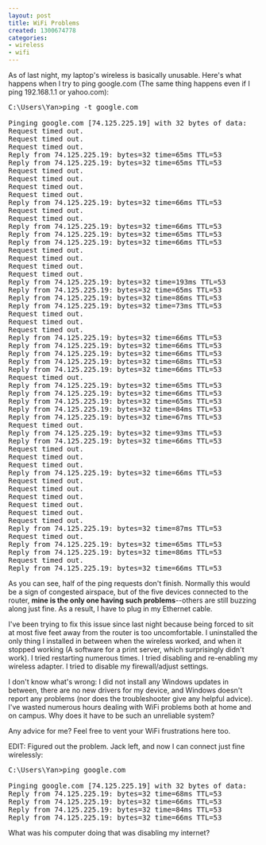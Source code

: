 ```yaml
---
layout: post
title: WiFi Problems
created: 1300674778
categories:
- wireless
- wifi
---
```

As of last night, my laptop's wireless is basically unusable. Here's what happens when I try to ping google.com (The same thing happens even if I ping 192.168.1.1 or yahoo.com):

<pre>C:\Users\Yan>ping -t google.com

Pinging google.com [74.125.225.19] with 32 bytes of data:
Request timed out.
Request timed out.
Request timed out.
Reply from 74.125.225.19: bytes=32 time=65ms TTL=53
Reply from 74.125.225.19: bytes=32 time=65ms TTL=53
Request timed out.
Request timed out.
Request timed out.
Request timed out.
Reply from 74.125.225.19: bytes=32 time=66ms TTL=53
Request timed out.
Request timed out.
Reply from 74.125.225.19: bytes=32 time=66ms TTL=53
Reply from 74.125.225.19: bytes=32 time=65ms TTL=53
Reply from 74.125.225.19: bytes=32 time=66ms TTL=53
Request timed out.
Request timed out.
Request timed out.
Request timed out.
Reply from 74.125.225.19: bytes=32 time=193ms TTL=53
Reply from 74.125.225.19: bytes=32 time=65ms TTL=53
Reply from 74.125.225.19: bytes=32 time=86ms TTL=53
Reply from 74.125.225.19: bytes=32 time=73ms TTL=53
Request timed out.
Request timed out.
Request timed out.
Reply from 74.125.225.19: bytes=32 time=66ms TTL=53
Reply from 74.125.225.19: bytes=32 time=66ms TTL=53
Reply from 74.125.225.19: bytes=32 time=66ms TTL=53
Reply from 74.125.225.19: bytes=32 time=68ms TTL=53
Reply from 74.125.225.19: bytes=32 time=66ms TTL=53
Request timed out.
Reply from 74.125.225.19: bytes=32 time=65ms TTL=53
Reply from 74.125.225.19: bytes=32 time=66ms TTL=53
Reply from 74.125.225.19: bytes=32 time=65ms TTL=53
Reply from 74.125.225.19: bytes=32 time=84ms TTL=53
Reply from 74.125.225.19: bytes=32 time=67ms TTL=53
Request timed out.
Reply from 74.125.225.19: bytes=32 time=93ms TTL=53
Reply from 74.125.225.19: bytes=32 time=66ms TTL=53
Request timed out.
Request timed out.
Request timed out.
Reply from 74.125.225.19: bytes=32 time=66ms TTL=53
Request timed out.
Request timed out.
Request timed out.
Request timed out.
Request timed out.
Request timed out.
Reply from 74.125.225.19: bytes=32 time=87ms TTL=53
Request timed out.
Reply from 74.125.225.19: bytes=32 time=65ms TTL=53
Reply from 74.125.225.19: bytes=32 time=86ms TTL=53
Request timed out.
Reply from 74.125.225.19: bytes=32 time=66ms TTL=53</pre>

As you can see, half of the ping requests don't finish. Normally this would be a sign of congested airspace, but of the five devices connected to the router, <strong>mine is the only one having such problems</strong>--others are still buzzing along just fine. As a result, I have to plug in my Ethernet cable.

I've been trying to fix this issue since last night because being forced to sit at most five feet away from the router is too uncomfortable. I uninstalled the only thing I installed in between when the wireless worked, and when it stopped working (A software for a print server, which surprisingly didn't work). I tried restarting numerous times. I tried disabling and re-enabling my wireless adapter. I tried to disable my firewall/adjust settings.

I don't know what's wrong: I did not install any Windows updates in between, there are no new drivers for my device, and Windows doesn't report any problems (nor does the troubleshooter give any helpful advice). I've wasted numerous hours dealing with WiFi problems both at home and on campus. Why does it have to be such an unreliable system?

Any advice for me? Feel free to vent your WiFi frustrations here too.

EDIT: Figured out the problem. Jack left, and now I can connect just fine wirelessly:

<pre>C:\Users\Yan>ping google.com

Pinging google.com [74.125.225.19] with 32 bytes of data:
Reply from 74.125.225.19: bytes=32 time=68ms TTL=53
Reply from 74.125.225.19: bytes=32 time=66ms TTL=53
Reply from 74.125.225.19: bytes=32 time=84ms TTL=53
Reply from 74.125.225.19: bytes=32 time=66ms TTL=53</pre>

What was his computer doing that was disabling my internet?
